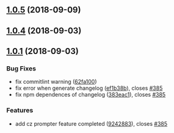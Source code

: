 ## [1.0.5](http://gitlab.baidu.com/be-fe/cz-conventional-changelog-befe/compare/v1.0.4...v1.0.5) (2018-09-09)


## [1.0.4](http://gitlab.baidu.com/be-fe/cz-conventional-changelog-befe/compare/v1.0.1...v1.0.4) (2018-09-03)


## [1.0.1](http://gitlab.baidu.com/be-fe/cz-conventional-changelog-befe/compare/9242883...v1.0.1) (2018-09-03)


### Bug Fixes

* fix commitlint warning ([62fa100](http://gitlab.baidu.com/be-fe/cz-conventional-changelog-befe/commit/62fa100))
* fix error when generate changelog ([ef1b38b](http://gitlab.baidu.com/be-fe/cz-conventional-changelog-befe/commit/ef1b38b)), closes [#385](http://newicafe.baidu.com/issue/befe-erp-385/show)
* fix npm dependences of changelog ([383eac1](http://gitlab.baidu.com/be-fe/cz-conventional-changelog-befe/commit/383eac1)), closes [#385](http://newicafe.baidu.com/issue/befe-erp-385/show)


### Features

* add cz prompter feature completed ([9242883](http://gitlab.baidu.com/be-fe/cz-conventional-changelog-befe/commit/9242883)), closes [#385](http://newicafe.baidu.com/issue/befe-erp-385/show)


